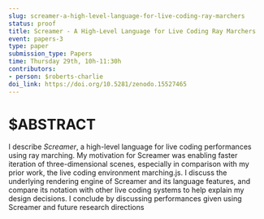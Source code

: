 ```yaml
---
slug: screamer-a-high-level-language-for-live-coding-ray-marchers
status: proof
title: Screamer - A High-Level Language for Live Coding Ray Marchers
event: papers-3
type: paper
submission_type: Papers
time: Thursday 29th, 10h-11:30h
contributors:
- person: $roberts-charlie
doi_link: https://doi.org/10.5281/zenodo.15527465
---
```


# $ABSTRACT

I describe *Screamer*, a high-level language for live coding performances using ray marching. My motivation for Screamer was enabling faster iteration of three-dimensional scenes, especially in comparison with my prior work, the live coding environment marching.js. I discuss the underlying rendering engine of Screamer and its language features, and compare its notation with other live coding systems to help explain my design decisions. I conclude by discussing performances given using Screamer and future research directions

